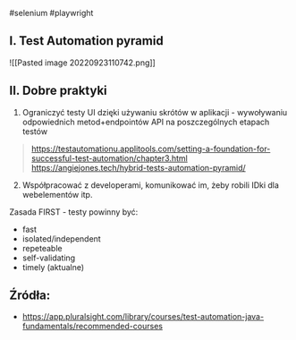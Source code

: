 #selenium #playwright 

## I. Test Automation pyramid
![[Pasted image 20220923110742.png]]

## II. Dobre praktyki
1. Ograniczyć testy UI dzięki używaniu skrótów w aplikacji - wywoływaniu odpowiednich metod+endpointów API na poszczególnych etapach testów
>https://testautomationu.applitools.com/setting-a-foundation-for-successful-test-automation/chapter3.html
>https://angiejones.tech/hybrid-tests-automation-pyramid/
2. Współpracować z developerami, komunikować im, żeby robili IDki dla webelementów itp.

Zasada FIRST - testy powinny być:
- fast
- isolated/independent
- repeteable
- self-validating
- timely (aktualne)

## Źródła:
- https://app.pluralsight.com/library/courses/test-automation-java-fundamentals/recommended-courses
